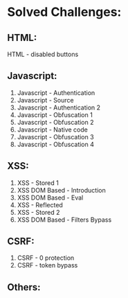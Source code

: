 # Solved Challenges:

## HTML:

HTML - disabled buttons

## Javascript:

1. Javascript - Authentication
2. Javascript - Source
3. Javascript - Authentication 2
4. Javascript - Obfuscation 1
5. Javascript - Obfuscation 2
6. Javascript - Native code
7. Javascript - Obfuscation 3
8. Javascript - Obfuscation 4

## XSS:

1. XSS - Stored 1
2. XSS DOM Based - Introduction
3. XSS DOM Based - Eval
4. XSS - Reflected
5. XSS - Stored 2
6. XSS DOM Based - Filters Bypass

## CSRF:

1. CSRF - 0 protection
2. CSRF - token bypass

## Others:

